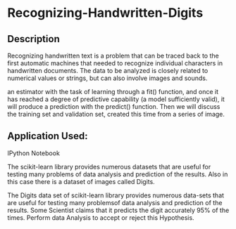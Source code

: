 # Recognizing-Handwritten-Digits

## Description

Recognizing handwritten text is a problem that can be traced back to the first automatic machines that needed to recognize individual characters in handwritten documents. The data to be analyzed is closely related to numerical values or strings, but can also involve images and sounds.

an estimator with the task of learning through a fit() function, and once it has reached a degree of predictive capability (a model sufficiently valid), it will produce a prediction with the predict() function. Then we will discuss the training set and validation set, created this time from a series of image.

## Application Used:

IPython Notebook

The scikit-learn library provides numerous datasets that are useful for testing many problems of data analysis and prediction of the results. Also in this case there is a dataset of images called Digits.

The Digits data set of scikit-learn library provides numerous data-sets that are useful for testing many problemsof data analysis and prediction of the results. Some Scientist claims that it predicts the digit accurately 95% of the times. Perform data Analysis to accept or reject this Hypothesis. 
